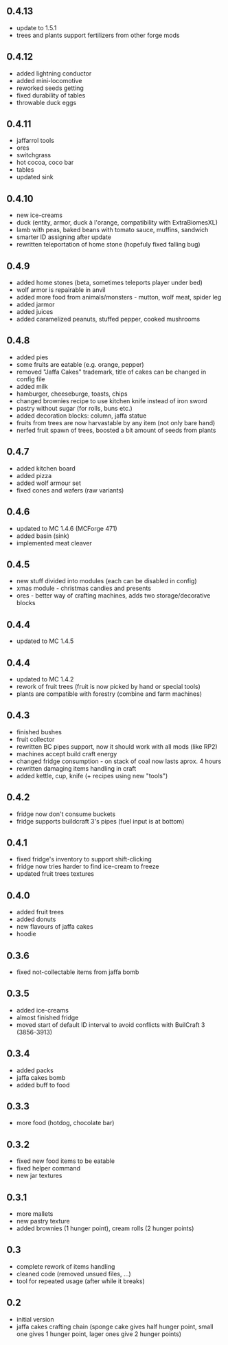 ## 0.4.13
- update to 1.5.1
- trees and plants support fertilizers from other forge mods

## 0.4.12
- added lightning conductor
- added mini-locomotive
- reworked seeds getting
- fixed durability of tables
- throwable duck eggs

## 0.4.11
- jaffarrol tools
- ores
- switchgrass
- hot cocoa, coco bar
- tables
- updated sink

## 0.4.10
- new ice-creams
- duck (entity, armor, duck à l'orange, compatibility with ExtraBiomesXL)
- lamb with peas, baked beans with tomato sauce, muffins, sandwich
- smarter ID assigning after update
- rewritten teleportation of home stone (hopefuly fixed falling bug)

## 0.4.9
- added home stones (beta, sometimes teleports player under bed)
- wolf armor is repairable in anvil
- added more food from animals/monsters - mutton, wolf meat, spider leg
- added jarmor
- added juices
- added caramelized peanuts, stuffed pepper, cooked mushrooms

## 0.4.8
- added pies
- some fruits are eatable (e.g. orange, pepper)
- removed "Jaffa Cakes" trademark, title of cakes can be changed in config file
- added milk
- hamburger, cheeseburge, toasts, chips
- changed brownies recipe to use kitchen knife instead of iron sword
- pastry without sugar (for rolls, buns etc.)
- added decoration blocks: column, jaffa statue
- fruits from trees are now harvastable by any item (not only bare hand)
- nerfed fruit spawn of trees, boosted a bit amount of seeds from plants

## 0.4.7
- added kitchen board
- added pizza
- added wolf armour set
- fixed cones and wafers (raw variants)

## 0.4.6
- updated to MC 1.4.6 (MCForge 471)
- added basin (sink)
- implemented meat cleaver

## 0.4.5
- new stuff divided into modules (each can be disabled in config)
- xmas module - christmas candies and presents
- ores - better way of crafting machines, adds two storage/decorative blocks

## 0.4.4
- updated to MC 1.4.5

## 0.4.4
- updated to MC 1.4.2
- rework of fruit trees (fruit is now picked by hand or special tools)
- plants are compatible with forestry (combine and farm machines)

## 0.4.3
- finished bushes
- fruit collector
- rewritten BC pipes support, now it should work with all mods (like RP2)
- machines accept build craft energy
- changed fridge consumption - on stack of coal now lasts aprox. 4 hours
- rewritten damaging items handling in craft
- added kettle, cup, knife (+ recipes using new "tools")

## 0.4.2
- fridge now don't consume buckets
- fridge supports buildcraft 3's pipes (fuel input is at bottom)

## 0.4.1
- fixed fridge's inventory to support shift-clicking
- fridge now tries harder to find ice-cream to freeze
- updated fruit trees textures

## 0.4.0
- added fruit trees
- added donuts
- new flavours of jaffa cakes
- hoodie

## 0.3.6
- fixed not-collectable items from jaffa bomb

## 0.3.5
- added ice-creams
- almost finished fridge
- moved start of default ID interval to avoid conflicts with BuilCraft 3 (3856-3913)

## 0.3.4
- added packs
- jaffa cakes bomb
- added buff to food

## 0.3.3
- more food (hotdog, chocolate bar)

## 0.3.2
- fixed new food items to be eatable
- fixed helper command
- new jar textures

## 0.3.1
- more mallets
- new pastry texture
- added brownies (1 hunger point), cream rolls (2 hunger points)

## 0.3
- complete rework of items handling
- cleaned code (removed unsued files, ...)
- tool for repeated usage (after while it breaks)

## 0.2
- initial version
- jaffa cakes crafting chain (sponge cake gives half hunger point, small one gives 1 hunger point, lager ones give 2 hunger points)
